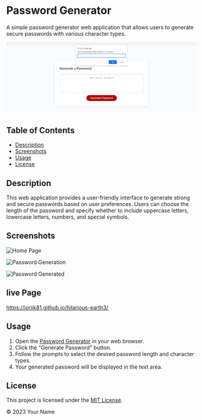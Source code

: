 # Password Generator

A simple password generator web application that allows users to generate secure passwords with various character types.

![Password Generator](assets/screenshots/Screenshot%20(23).png)

## Table of Contents

- [Description](#description)
- [Screenshots](#screenshots)
- [Usage](#usage)
- [License](#license)

## Description

This web application provides a user-friendly interface to generate strong and secure passwords based on user preferences. Users can choose the length of the password and specify whether to include uppercase letters, lowercase letters, numbers, and special symbols.

## Screenshots

![Home Page](<assets/Screenshot(23).png>)

![Password Generation](<assets/Screenshot(24).png>)

![Password Generated](<assets/Screenshot(25).png>)

## live Page
https://jorjik81.github.io/hilarious-earth3/

## Usage

1. Open the [Password Generator](https://example.com/password-generator) in your web browser.
2. Click the "Generate Password" button.
3. Follow the prompts to select the desired password length and character types.
4. Your generated password will be displayed in the text area.

## License

This project is licensed under the [MIT License](LICENSE).

© 2023 Your Name